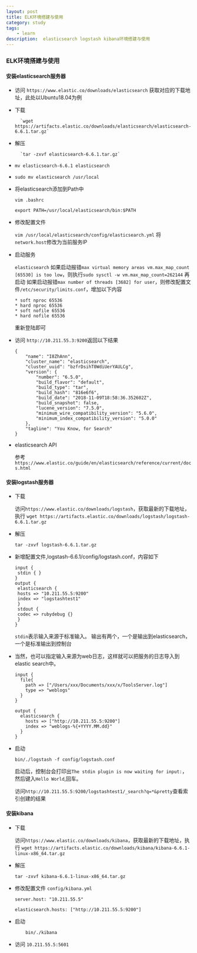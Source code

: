 ```yaml
---
layout: post
title: ELK环境搭建与使用
category: study
tags:
    - learn
description:  elasticsearch logstash kibana环境搭建与使用
---
```



### ELK环境搭建与使用

#### 安装elasticsearch服务器
	
* 访问 `https://www.elastic.co/downloads/elasticsearch` 获取对应的下载地址，此处以Ubuntu18.04为例
* 下载 

		`wget https://artifacts.elastic.co/downloads/elasticsearch/elasticsearch-6.6.1.tar.gz`
* 解压 

		`tar -zxvf elasticsearch-6.6.1.tar.gz`

* `mv elasticsearch-6.6.1 elasticsearch` 

*  `sudo mv elasticsearch /usr/local`

* 将elasticsearch添加到Path中 

	`vim .bashrc` 
	
	`export PATH=/usr/local/elasticsearch/bin:$PATH`
	
* 修改配置文件

	`vim /usr/local/elasticsearch/config/elasticsearch.yml` 将`network.host`修改为当前服务IP
	
* 启动服务

	`elasticsearch`
	如果启动报错`max virtual memory areas vm.max_map_count [65530] is too low`，则执行`sudo sysctl -w vm.max_map_count=262144` 再启动
	如果启动报错`max number of threads [3682] for user`，则修改配置文件`/etc/security/limits.conf`，增加以下内容
	
	```
	* soft nproc 65536
	* hard nproc 65536
	* soft nofile 65536
	* hard nofile 65536
	```
	重新登陆即可

* 访问 `http://10.211.55.3:9200`返回以下结果
	```
	{
	    "name": "I8ZhAnn",
	    "cluster_name": "elasticsearch",
	    "cluster_uuid": "bzfrDsihT0WdiUerYAULCg",
	    "version": {
	        "number": "6.5.0",
	        "build_flavor": "default",
	        "build_type": "tar",
	        "build_hash": "816e6f6",
	        "build_date": "2018-11-09T18:58:36.352602Z",
	        "build_snapshot": false,
	        "lucene_version": "7.5.0",
	        "minimum_wire_compatibility_version": "5.6.0",
	        "minimum_index_compatibility_version": "5.0.0"
	    },
	    "tagline": "You Know, for Search"
	}
	```
* elasticsearch API 

	参考 `https://www.elastic.co/guide/en/elasticsearch/reference/current/docs.html`
	

#### 安装logstash服务器

* 下载

	访问`https://www.elastic.co/downloads/logstash`，获取最新的下载地址，执行
		`wget https://artifacts.elastic.co/downloads/logstash/logstash-6.6.1.tar.gz`
* 解压
	
	`tar -zxvf logstash-6.6.1.tar.gz`
	
* 新增配置文件,logstash-6.6.1/config/logstash.conf，内容如下

	```
	input {
	 stdin { }
	}
	output {
	 elasticsearch {
	 hosts => "10.211.55.5:9200"
	 index => "logstashtest1"
	 }
	 stdout {
	 codec => rubydebug {}
	 }
	}
	```
	
	`stdin`表示输入来源于标准输入。
	输出有两个，一个是输出到elasticsearch，一个是标准输出到控制台

* 当然，也可以指定输入来源为web日志，这样就可以把服务的日志导入到elastic search中。

	```
	input {
	  file{
	  	path => ["/Users/xxx/Documents/xxx/x/ToolsServer.log"]
	  	type => "weblogs"
	  }
	}
	
	output {
	  elasticsearch {
	    hosts => ["http://10.211.55.5:9200"]
	    index => "weblogs-%{+YYYY.MM.dd}"
	  }
	}
	```
	
* 启动

	`bin/./logstash -f config/logstash.conf`
	
	启动后，控制台会打印出`The stdin plugin is now waiting for input:`，然后键入`Hello World`,回车。
	
	访问`http://10.211.55.5:9200/logstashtest1/_search?q=*&pretty`查看索引创建的结果	
	
#### 安装kibana

* 下载

	访问`https://www.elastic.co/downloads/kibana`，获取最新的下载地址，执行
		`wget https://artifacts.elastic.co/downloads/kibana/kibana-6.6.1-linux-x86_64.tar.gz`
* 解压
	
	`tar -zxvf kibana-6.6.1-linux-x86_64.tar.gz`
	
* 修改配置文件 `config/kibana.yml`

	```
	server.host: "10.211.55.5"
	
	elasticsearch.hosts: ["http://10.211.55.5:9200"]
	```
	
* 启动

	```
		bin/./kibana
	```
	
	
* 访问 `10.211.55.5:5601`

